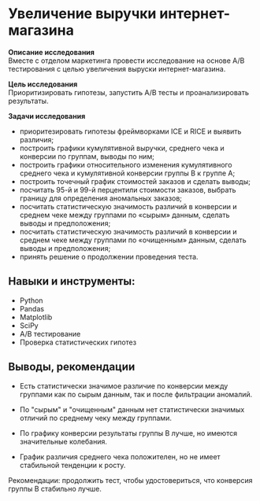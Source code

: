 #  Увеличение выручки интернет-магазина

**Описание исследования**   
Вместе с отделом маркетинга провести исследование на основе A/B тестирования с целью увеличения выруски интернет-магазина.

**Цель исследования**   
Приоритизировать гипотезы, запустить A/B тесты и проанализировать результаты.

**Задачи исследования**   
- приоритезировать гипотезы фреймворками ICE и RICE и выявить различия;
- построить графики кумулятивной выручки, среднего чека и конверсии по группам, выводы по ним;
- построить графики относительного изменения кумулятивного среднего чека и кумулятивной конверсии группы B к группе А;
- построить точечный график стоимостей заказов и сделать выводы;
- посчитать 95-й и 99-й перцентили стоимости заказов, выбрать границу для определения аномальных заказов;
- посчитать статистическую значимость различий в конверсии и среднем чеке между группами по «сырым» данным, сделать выводы и предположения;
- посчитать статистическую значимость различий в конверсии и среднем чеке между группами по «очищенным» данным, сделать выводы и предположения;
- принять решение о продолжении проведения теста.

## Навыки и инструменты: ##
* Python
* Pandas
* Matplotlib
* SciPy
* A/B тестирование
* Проверка статистических гипотез

## Выводы, рекомендации ##

- Есть статистически значимое различие по конверсии между группами как по сырым данным, так и после фильтрации аномалий. 

- По "сырым" и "очищенным" данным нет статистически значимых отличий по среднему чеку между группами.

- По графику конверсии результаты группы B лучше, но имеются значительные колебания.    

- График различия среднего чека положителен, но не имеет стабильной тенденции к росту.   

Рекомендации: продолжить тест, чтобы удостовериться, что конверсия группы В стабильно лучше. 
